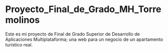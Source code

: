 # Proyecto_Final_de_Grado_MH_Torremolinos
Este es mi proyecto de Final de Grado Superior de Desarrollo de Aplicaciones Multiplataforma; una web para un negocio de un apartamento turístico real.
